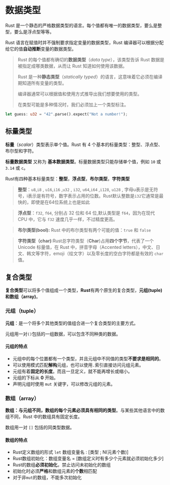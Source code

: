 # 数据类型

Rust 是一个静态的严格数据类型的语言。每个值都有唯一的数据类型，要么是整型，要么是浮点型等等。

Rust 语言在赋值时并不强制要求指定变量的数据类型，Rust 编译器可以根据分配给它的值**自动推断**变量的数据类型。

> Rust 的每个值都有确切的**数据类型**（*data type*），该类型告诉 Rust 数据是被指定成哪类数据，从而让 Rust 知道如何使用该数据。
>
>  Rust 是一种**静态类型**（*statically typed*）的语言，这意味着它必须在编译期知道所有变量的类型。
>
> 编译器通常可以根据值和使用方式推导出我们想要使用的类型。
>
> 在类型可能是多种情况时，我们必须加上一个类型标注。

```rust
let guess: u32 = "42".parse().expect("Not a number!");
```

## 标量类型

**标量**（*scalar*）类型表示单个值。Rust 有 4 个基本的标量类型：整型、浮点型、布尔型和字符。

**标量数据类型** 又称为 **基本数据类型**。标量数据类型只能存储单个值，例如 `10` 或 `3.14` 或 `c`。

Rust有四种基本标量类型：**整型**，**浮点型**，**布尔类型**，**字符类型**

> **整型**：`u8`,`i8` , `u16`,`i16` ,`u32` , `i32`, `u64`,`i64` ,`i128`, `u128` , 字母u表示是无符号，i表示是有符号，数字表示占用的位数。Rust默认整数是`i32`它通常是最快的，即使是在64位系统上也是如此

> **浮点型**：`f32`, `f64`, 分别占 32 位和 64 位,默认类型是 `f64`，因为在现代 CPU 中，它与 `f32` 速度几乎一样，不过精度更高。

> **布尔类型(bool):** Rust 中的布尔类型有两个可能的值：`true` 和 `false`

> **字符类型（char)**:Rust总字符类型（**Char**)占用**四个字节**，代表了一个 Unicode 标量值，在 Rust 中，拼音字母（Accented letters），中文、日文、韩文等字符，emoji（绘文字）以及零长度的空白字符都是有效的 `char` 值。

## 复合类型

**复合类型**可以将多个值组成一个类型，**Rust**有两个原生的复合类型，**元组(tuple)**和**数组（array)**。

### 元组（tuple）

**元组**：是一个将多个其他类型的值组合进一个复合类型的主要方式。

元组用一对`()`包括的一组数据，可以包含不同种类的数据。

#### 元组的特点

- 元组中的每个位置都有一个类型，并且元组中不同值的类型**不要求是相同的**。
- 可以使用模式匹配**解构**元组，也可以使用`.`索引直接访问元组元素。
- 元组有着**固定的长度**。而且一旦定义，就不能再增长或缩小。
- 元组的下标从 **0** 开始。
- 声明元组时使用 `mut` 关键字，可以修改元组的元素。

### 数组（array）

**数组：**与元组不同，数组的每个元素必须具有**相同的类型**。与某些其他语言中的数组不同，Rust 中的数组具有固定长度。

数组用一对 `[]` 包括的同类型数据。

#### 数组的特点

- Rust定义数组的形式 `let` 数组变量名 : [类型 ; N(元素个数)]
- Rust数组初始化：数组变量名 = [数组定义时有多少个元素就必须初始化多少]
- Rust的数组**必须初始化**，禁止访问未初始化的数组
- 初始化时必须**严格**和数组元素的**个数**相匹配
- 对于非`mut`的数组，不能多次初始化

